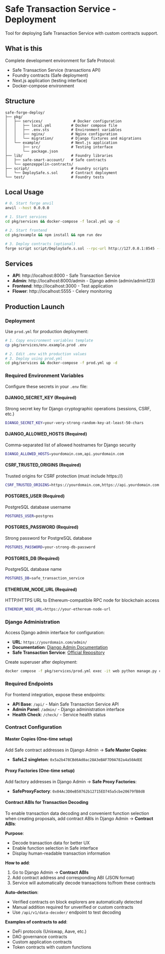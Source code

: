 # Safe Transaction Service - Deployment

Tool for deploying Safe Transaction Service with custom contracts support.

## What is this

Complete development environment for Safe Protocol:

- Safe Transaction Service (transactions API)
- Foundry contracts (Safe deployment)
- Next.js application (testing interface)
- Docker-compose environment

## Structure

```
safe-forge-deploy/
├── pkg/
│   ├── services/              # Docker configuration
│   │   ├── local.yml         # Docker compose file
│   │   ├── .env.sts          # Environment variables
│   │   ├── nginx/            # Nginx configuration
│   │   └── migration/        # Django fixtures and migrations
│   └── example/              # Next.js application
│       ├── src/              # Testing interface
│       └── package.json
├── lib/                      # Foundry libraries
│   ├── safe-smart-account/   # Safe contracts
│   └── openzeppelin-contracts/
├── script/                   # Foundry scripts
│   └── DeploySafe.s.sol      # Contract deployment
└── test/                     # Foundry tests
```

## Local Usage

```bash
# 0. Start forge anvil
anvil --host 0.0.0.0

# 1. Start services
cd pkg/services && docker-compose -f local.yml up -d

# 2. Start frontend
cd pkg/example && npm install && npm run dev

# 3. Deploy contracts (optional)
forge script script/DeploySafe.s.sol --rpc-url http://127.0.0.1:8545 --broadcast
```

## Services

- **API**: http://localhost:8000 - Safe Transaction Service
- **Admin**: http://localhost:8000/admin - Django admin (admin/admin123)
- **Frontend**: http://localhost:3000 - Test application
- **Flower**: http://localhost:5555 - Celery monitoring

## Production Launch

### Deployment

Use `prod.yml` for production deployment:

```bash
# 1. Copy environment variables template
cp pkg/services/env.example.prod .env

# 2. Edit .env with production values
# 3. Deploy using prod.yml
cd pkg/services && docker-compose -f prod.yml up -d
```

### Required Environment Variables

Configure these secrets in your `.env` file:

#### **DJANGO_SECRET_KEY** (Required)

Strong secret key for Django cryptographic operations (sessions, CSRF, etc.)

```bash
DJANGO_SECRET_KEY=your-very-strong-random-key-at-least-50-chars
```

#### **DJANGO_ALLOWED_HOSTS** (Required)

Comma-separated list of allowed hostnames for Django security

```bash
DJANGO_ALLOWED_HOSTS=yourdomain.com,api.yourdomain.com
```

#### **CSRF_TRUSTED_ORIGINS** (Required)

Trusted origins for CSRF protection (must include https://)

```bash
CSRF_TRUSTED_ORIGINS=https://yourdomain.com,https://api.yourdomain.com
```

#### **POSTGRES_USER** (Required)

PostgreSQL database username

```bash
POSTGRES_USER=postgres
```

#### **POSTGRES_PASSWORD** (Required)

Strong password for PostgreSQL database

```bash
POSTGRES_PASSWORD=your-strong-db-password
```

#### **POSTGRES_DB** (Required)

PostgreSQL database name

```bash
POSTGRES_DB=safe_transaction_service
```

#### **ETHEREUM_NODE_URL** (Required)

HTTP/HTTPS URL to Ethereum-compatible RPC node for blockchain access

```bash
ETHEREUM_NODE_URL=https://your-ethereum-node-url
```

### Django Administration

Access Django admin interface for configuration:

- **URL**: `https://yourdomain.com/admin/`
- **Documentation**: [Django Admin Documentation](https://docs.djangoproject.com/en/stable/ref/contrib/admin/)
- **Safe Transaction Service**: [Official Repository](https://github.com/safe-global/safe-transaction-service)

Create superuser after deployment:

```bash
docker compose -f pkg/services/prod.yml exec -it web python manage.py createsuperuser
```

### Required Endpoints

For frontend integration, expose these endpoints:

- **API Base**: `/api/` - Main Safe Transaction Service API
- **Admin Panel**: `/admin/` - Django administration interface
- **Health Check**: `/check/` - Service health status

### Contract Configuration

#### Master Copies (One-time setup)

Add Safe contract addresses in Django Admin → **Safe Master Copies**:

- **SafeL2 singleton**: `0x5a2b478CBd6Ad0ac28A3eBAF7D9A782a4a50AdEE`

#### Proxy Factories (One-time setup)

Add factory addresses in Django Admin → **Safe Proxy Factories**:

- **SafeProxyFactory**: `0x04Ac3D0eB50762b12715ED745a5cbe20679fB8d8`

#### Contract ABIs for Transaction Decoding

To enable transaction data decoding and convenient function selection when creating proposals, add contract ABIs in Django Admin → **Contract ABIs**:

**Purpose**:

- Decode transaction data for better UX
- Enable function selection in Safe interface
- Display human-readable transaction information

**How to add**:

1. Go to Django Admin → **Contract ABIs**
2. Add contract address and corresponding ABI (JSON format)
3. Service will automatically decode transactions to/from these contracts

**Auto-detection**:

- Verified contracts on block explorers are automatically detected
- Manual addition required for unverified or custom contracts
- Use `/api/v1/data-decoder/` endpoint to test decoding

**Examples of contracts to add**:

- DeFi protocols (Uniswap, Aave, etc.)
- DAO governance contracts
- Custom application contracts
- Token contracts with custom functions
